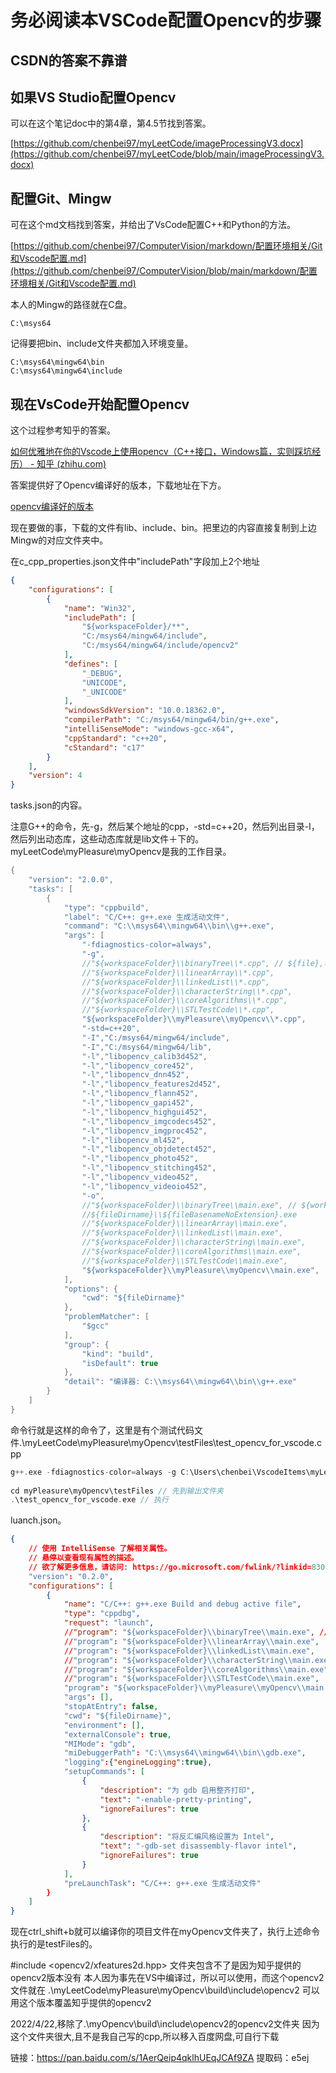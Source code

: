 # 务必阅读本VSCode配置Opencv的步骤

## CSDN的答案不靠谱

## 如果VS Studio配置Opencv

可以在这个笔记doc中的第4章，第4.5节找到答案。

[https://github.com/chenbei97/myLeetCode/imageProcessingV3.docx](https://github.com/chenbei97/myLeetCode/blob/main/imageProcessingV3.docx)

## 配置Git、Mingw

可在这个md文档找到答案，并给出了VsCode配置C++和Python的方法。

[https://github.com/chenbei97/ComputerVision/markdown/配置环境相关/Git和Vscode配置.md](https://github.com/chenbei97/ComputerVision/blob/main/markdown/配置环境相关/Git和Vscode配置.md)

本人的Mingw的路径就在C盘。

```
C:\msys64
```

记得要把bin、include文件夹都加入环境变量。

```
C:\msys64\mingw64\bin
C:\msys64\mingw64\include
```

## 现在VsCode开始配置Opencv

这个过程参考知乎的答案。

[如何优雅地在你的Vscode上使用opencv（C++接口，Windows篇，实则踩坑经历） - 知乎 (zhihu.com)](https://zhuanlan.zhihu.com/p/402378383?utm_source=wechat_session&utm_medium=social&utm_oi=1173235761410818048&utm_campaign=shareopn)

答案提供好了Opencv编译好的版本，下载地址在下方。

[opencv编译好的版本](https://gitee.com/kirigaya/opencv_built_by_gcc_on_-windows)


现在要做的事，下载的文件有lib、include、bin。把里边的内容直接复制到上边Mingw的对应文件夹中。

在c_cpp_properties.json文件中"includePath"字段加上2个地址

```json
{
    "configurations": [
        {
            "name": "Win32",
            "includePath": [
                "${workspaceFolder}/**",
                "C:/msys64/mingw64/include",
                "C:/msys64/mingw64/include/opencv2"
            ],
            "defines": [
                "_DEBUG",
                "UNICODE",
                "_UNICODE"
            ],
            "windowsSdkVersion": "10.0.18362.0",
            "compilerPath": "C:/msys64/mingw64/bin/g++.exe",
            "intelliSenseMode": "windows-gcc-x64",
            "cppStandard": "c++20",
            "cStandard": "c17"
        }
    ],
    "version": 4
}
```

tasks.json的内容。

注意G++的命令，先-g，然后某个地址的cpp，-std=c++20，然后列出目录-I，然后列出动态库，这些动态库就是lib文件＋下的。myLeetCode\myPleasure\\myOpencv是我的工作目录。

```c++
{
    "version": "2.0.0",
    "tasks": [
        {
            "type": "cppbuild",
            "label": "C/C++: g++.exe 生成活动文件",
            "command": "C:\\msys64\\mingw64\\bin\\g++.exe",
            "args": [
                "-fdiagnostics-color=always",
                "-g",
                //"${workspaceFolder}\\binaryTree\\*.cpp", // ${file},可以构建多个cpp文件而不是单个
                //"${workspaceFolder}\\linearArray\\*.cpp",
                //"${workspaceFolder}\\linkedList\\*.cpp",
                //"${workspaceFolder}\\characterString\\*.cpp",
                //"${workspaceFolder}\\coreAlgorithms\\*.cpp",
                //"${workspaceFolder}\\STLTestCode\\*.cpp",
                "${workspaceFolder}\\myPleasure\\myOpencv\\*.cpp",
                "-std=c++20",
                "-I","C:/msys64/mingw64/include",
                "-I","C:/msys64/mingw64/lib",
                "-l","libopencv_calib3d452",
                "-l","libopencv_core452",
                "-l","libopencv_dnn452",
                "-l","libopencv_features2d452",
                "-l","libopencv_flann452",
                "-l","libopencv_gapi452",
                "-l","libopencv_highgui452",
                "-l","libopencv_imgcodecs452",
                "-l","libopencv_imgproc452",
                "-l","libopencv_ml452",
                "-l","libopencv_objdetect452",
                "-l","libopencv_photo452",
                "-l","libopencv_stitching452",
                "-l","libopencv_video452",
                "-l","libopencv_videoio452",
                "-o",
                //"${workspaceFolder}\\binaryTree\\main.exe", // ${workspaceFolder}\\myProgram.exe 可以替换为硬编码名
                //${fileDirname}\\${fileBasenameNoExtension}.exe
                //"${workspaceFolder}\\linearArray\\main.exe",
                //"${workspaceFolder}\\linkedList\\main.exe",
                //"${workspaceFolder}\\characterString\\main.exe",
                //"${workspaceFolder}\\coreAlgorithms\\main.exe",
                //"${workspaceFolder}\\STLTestCode\\main.exe",
                "${workspaceFolder}\\myPleasure\\myOpencv\\main.exe",
            ],
            "options": {
                "cwd": "${fileDirname}"
            },
            "problemMatcher": [
                "$gcc"
            ],
            "group": {
                "kind": "build",
                "isDefault": true
            },
            "detail": "编译器: C:\\msys64\\mingw64\\bin\\g++.exe"
        }
    ]
}
```

命令行就是这样的命令了，这里是有个测试代码文件.\myLeetCode\myPleasure\myOpencv\testFiles\test_opencv_for_vscode.cpp

```c++
g++.exe -fdiagnostics-color=always -g C:\Users\chenbei\VscodeItems\myLeetCode\myPleasure\myOpencv\testFiles\*.cpp -std=c++20 -I C:/msys64/mingw64/include -I C:/msys64/mingw64/lib -l libopencv_calib3d452 -l libopencv_core452 -l libopencv_dnn452 -l libopencv_features2d452 -l libopencv_flann452 -l libopencv_gapi452 -l libopencv_highgui452 -l libopencv_imgcodecs452 -l libopencv_imgproc452 -l libopencv_ml452 -l libopencv_objdetect452 -l libopencv_photo452 -l libopencv_stitching452 -l libopencv_video452 -l libopencv_videoio452 -o C:\Users\chenbei\VscodeItems\myLeetCode\myPleasure\myOpencv\testFiles\test_opencv_for_vscode.exe // 编译命令
    
cd myPleasure\myOpencv\testFiles // 先到输出文件夹
.\test_opencv_for_vscode.exe // 执行
```

luanch.json。

```json
{
    // 使用 IntelliSense 了解相关属性。 
    // 悬停以查看现有属性的描述。
    // 欲了解更多信息，请访问: https://go.microsoft.com/fwlink/?linkid=830387
    "version": "0.2.0",
    "configurations": [
        {
            "name": "C/C++: g++.exe Build and debug active file",
            "type": "cppdbg",
            "request": "launch",
            //"program": "${workspaceFolder}\\binaryTree\\main.exe", // ${fileDirname}\\${fileBasenameNoExtension}.exe
            //"program": "${workspaceFolder}\\linearArray\\main.exe",
            //"program": "${workspaceFolder}\\linkedList\\main.exe",
            //"program": "${workspaceFolder}\\characterString\\main.exe",
            //"program": "${workspaceFolder}\\coreAlgorithms\\main.exe",
            //"program": "${workspaceFolder}\\STLTestCode\\main.exe",
            "program": "${workspaceFolder}\\myPleasure\\myOpencv\\main.exe",
            "args": [],
            "stopAtEntry": false,
            "cwd": "${fileDirname}",
            "environment": [],
            "externalConsole": true,
            "MIMode": "gdb",
            "miDebuggerPath": "C:\\msys64\\mingw64\\bin\\gdb.exe",
            "logging":{"engineLogging":true},
            "setupCommands": [
                {
                    "description": "为 gdb 启用整齐打印",
                    "text": "-enable-pretty-printing",
                    "ignoreFailures": true
                },
                {
                    "description": "将反汇编风格设置为 Intel",
                    "text": "-gdb-set disassembly-flavor intel",
                    "ignoreFailures": true
                }
            ],
            "preLaunchTask": "C/C++: g++.exe 生成活动文件"
        }
    ]
}
```

现在ctrl_shift+b就可以编译你的项目文件在myOpencv文件夹了，执行上述命令执行的是testFiles的。

#include <opencv2/xfeatures2d.hpp> 文件夹包含不了是因为知乎提供的opencv2版本没有
本人因为事先在VS中编译过，所以可以使用，而这个opencv2文件就在
.\myLeetCode\myPleasure\myOpencv\build\include\opencv2
可以用这个版本覆盖知乎提供的opencv2

2022/4/22,移除了.\myOpencv\build\include\opencv2的opencv2文件夹
因为这个文件夹很大,且不是我自己写的cpp,所以移入百度网盘,可自行下载

链接：https://pan.baidu.com/s/1AerQeip4qklhUEqJCAf9ZA 
提取码：e5ej
